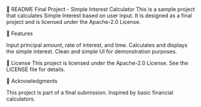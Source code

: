 📘 README
Final Project - Simple Interest Calculator
This is a sample project that calculates Simple Interest based on user input. It is designed as a final project and is licensed under the Apache-2.0 License.

🔧 Features

Input principal amount, rate of interest, and time.
Calculates and displays the simple interest.
Clean and simple UI for demonstration purposes.

📄 License
This project is licensed under the Apache-2.0 License. See the LICENSE file for details.

🙌 Acknowledgments

This project is part of a final submission.
Inspired by basic financial calculators.
